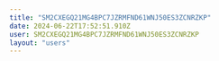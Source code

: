 ```yaml
---
title: "SM2CXEGQ21MG4BPC7JZRMFND61WNJ50ES3ZCNRZKP"
date: 2024-06-22T17:52:51.910Z
user: SM2CXEGQ21MG4BPC7JZRMFND61WNJ50ES3ZCNRZKP
layout: "users"
---
```

    